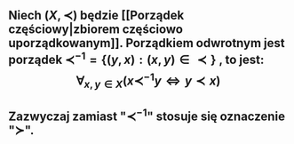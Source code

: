 ## Niech $(X,\prec)$ będzie [[Porządek częściowy|zbiorem częściowo uporządkowanym]]. Porządkiem odwrotnym jest porządek $\prec^{-1} = \{(y,x):(x,y)\in\prec\}$ , to jest: $$\forall_{x,y\in{X}}(x\prec^{-1}y\iff y\prec{x})$$
## Zazwyczaj zamiast "$\prec^{-1}$" stosuje się oznaczenie "$\succ$".